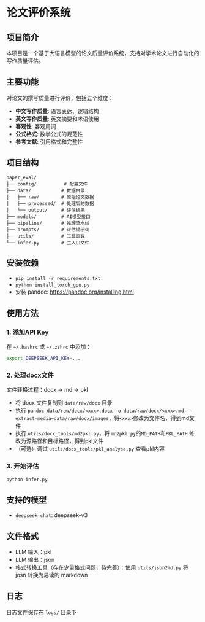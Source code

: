 # 论文评价系统 

## 项目简介

本项目是一个基于大语言模型的论文质量评价系统，支持对学术论文进行自动化的写作质量评估。

## 主要功能
对论文的撰写质量进行评价，包括五个维度：
- **中文写作质量**: 语言表达、逻辑结构
- **英文写作质量**: 英文摘要和术语使用
- **客观性**: 客观用词
- **公式格式**: 数学公式的规范性
- **参考文献**: 引用格式和完整性

## 项目结构

```
paper_eval/
├── config/          # 配置文件
├── data/           # 数据目录
│   ├── raw/        # 原始论文数据
│   ├── processed/  # 处理后的数据
│   └── output/     # 评估结果
├── models/         # AI模型接口
├── pipeline/       # 推理流水线
├── prompts/        # 评估提示词
├── utils/          # 工具函数
└── infer.py        # 主入口文件
```

## 安装依赖
- `pip install -r requirements.txt`
- `python install_torch_gpu.py `
- 安装 pandoc: https://pandoc.org/installing.html

## 使用方法

### 1. 添加API Key
在 `~/.bashrc` 或 `~/.zshrc` 中添加：
```bash
export DEEPSEEK_API_KEY=...
```


### 2. 处理docx文件
文件转换过程：docx -> md -> pkl
- 将 docx 文件复制到 `data/raw/docx` 目录
- 执行 `pandoc data/raw/docx/<xxx>.docx -o data/raw/docx/<xxx>.md --extract-media=data/raw/docx/images`，将`<xxx>`修改为文件名，得到md文件
- 执行 `utils/docx_tools/md2pkl.py`，将 `md2pkl.py`的`MD_PATH`和`PKL_PATH` 修改为源路径和目标路径，得到pkl文件
- （可选）调试 `utils/docx_tools/pkl_analyse.py` 查看pkl内容


### 3. 开始评估

```bash
python infer.py
```


## 支持的模型

- `deepseek-chat`: deepseek-v3


## 文件格式
- LLM 输入：pkl
- LLM 输出：json
- 格式转换工具（存在少量格式问题，待完善）：使用 `utils/json2md.py` 将 josn 转换为易读的 markdown

## 日志

日志文件保存在 `logs/` 目录下